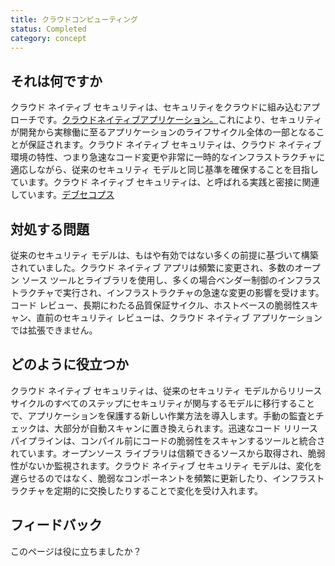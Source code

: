 ```yaml
---
title: クラウドコンピューティング
status: Completed
category: concept
---
```


## それは何ですか

クラウド ネイティブ セキュリティは、セキュリティをクラウドに組み込むアプローチです。[クラウドネイティブアプリケーション。](https://glossary.cncf.io/cloud-native-apps/)これにより、セキュリティが開発から実稼働に至るアプリケーションのライフサイクル全体の一部となることが保証されます。クラウド ネイティブ セキュリティは、クラウド ネイティブ環境の特性、つまり急速なコード変更や非常に一時的なインフラストラクチャに適応しながら、従来のセキュリティ モデルと同じ基準を確保することを目指しています。クラウド ネイティブ セキュリティは、と呼ばれる実践と密接に関連しています。[デブセコプス](https://glossary.cncf.io/devsecops/)

## 対処する問題

従来のセキュリティ モデルは、もはや有効ではない多くの前提に基づいて構築されていました。クラウド ネイティブ アプリは頻繁に変更され、多数のオープン ソース ツールとライブラリを使用し、多くの場合ベンダー制御のインフラストラクチャで実行され、インフラストラクチャの急速な変更の影響を受けます。コード レビュー、長期にわたる品質保証サイクル、ホストベースの脆弱性スキャン、直前のセキュリティ レビューは、クラウド ネイティブ アプリケーションでは拡張できません。

## どのように役立つか

クラウド ネイティブ セキュリティは、従来のセキュリティ モデルからリリース サイクルのすべてのステップにセキュリティが関与するモデルに移行することで、アプリケーションを保護する新しい作業方法を導入します。手動の監査とチェックは、大部分が自動スキャンに置き換えられます。迅速なコード リリース パイプラインは、コンパイル前にコードの脆弱性をスキャンするツールと統合されています。オープンソース ライブラリは信頼できるソースから取得され、脆弱性がないか監視されます。クラウド ネイティブ セキュリティ モデルは、変化を遅らせるのではなく、脆弱なコンポーネントを頻繁に更新したり、インフラストラクチャを定期的に交換したりすることで変化を受け入れます。

## フィードバック

このページは役に立ちましたか？